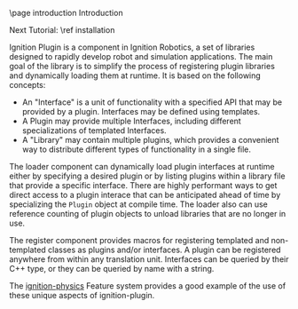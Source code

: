 \page introduction Introduction

Next Tutorial: \ref installation

Ignition Plugin is a component in Ignition Robotics, a set of libraries
designed to rapidly develop robot and simulation applications. The main
goal of the library is to simplify the process of registering plugin
libraries and dynamically loading them at runtime. It is based on the
following concepts:

* An "Interface" is a unit of functionality with a specified API that may be
  provided by a plugin. Interfaces may be defined using templates.
* A Plugin may provide multiple Interfaces, including different specializations
  of templated Interfaces.
* A "Library" may contain multiple plugins, which provides a convenient
  way to distribute different types of functionality in a single file.

The loader component can dynamically load plugin interfaces at runtime
either by specifying a desired plugin or by listing plugins within a library
file that provide a specific interface.
There are highly performant ways to get direct access to a plugin interace
that can be anticipated ahead of time by specializing the `Plugin` object at
compile time.
The loader also can use reference counting of plugin objects to unload
libraries that are no longer in use.

The register component provides macros for registering templated and
non-templated classes as plugins and/or interfaces.
A plugin can be registered anywhere from within any translation unit.
Interfaces can be queried by their C++ type, or they can be queried by
name with a string.

The [ignition-physics](https://ignitionrobotics.org/libs/physics) Feature
system provides a good example of the use of these unique aspects of
ignition-plugin.

